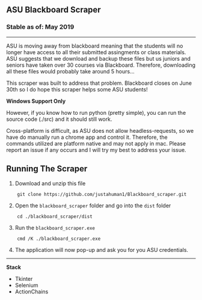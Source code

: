 ## ASU Blackboard Scraper

### Stable as of: May 2019

<hr/>

ASU is moving away from blackboard meaning that the students will no longer have access to all their submitted assingments or class materials. ASU suggests that we download and backup these files but us juniors and seniors have taken over 30 courses via Blackboard. Therefore, downloading all these files would probably take around 5 hours...

This scraper was built to address that problem. Blackboard closes on June 30th so I do hope this scraper helps some ASU students! 

**Windows Support Only**

  However, if you know how to run python (pretty simple), you can run the source code (./src) and it should still work. 
  
  Cross-platform is difficult, as ASU does not allow headless-requests, so we have do manually run a chrome app and control it. Therefore, the commands utilized are platform native and may not apply in mac. Please report an issue if any occurs and I will try my best to address your issue.

Running The Scraper
---
1. Download and unzip this file

  ``` 
      git clone https://github.com/justahuman1/Blackboard_scraper.git
  ```
2. Open the ```blackboard_scraper``` folder and go into the ```dist``` folder

  ```
      cd ./blackboard_scraper/dist
  ```
3. Run the ```blackboard_scraper.exe```

  ```
      cmd /K ./blackboard_scraper.exe
  ```
4. The application will now pop-up and ask you for you ASU credentials.



<hr />

**Stack**

* Tkinter
* Selenium
* ActionChains
